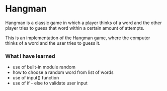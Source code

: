 # Hangman
Hangman is a classic game in which a player thinks of a word and the other player tries to guess that word within a certain amount of attempts.

This is an implementation of the Hangman game, where the computer thinks of a word and the user tries to guess it. 

### What I have learned
  - use of built-in module random
  - how to choose a random word from list of words
  - use of input() function
  - use of if - else to validate user input
